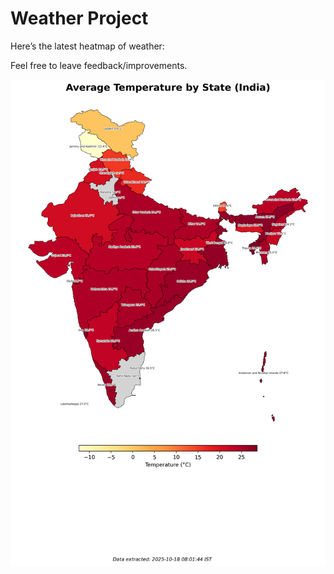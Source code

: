 # Weather Project

Here’s the latest heatmap of weather:

Feel free to leave feedback/improvements.

![India Heatmap](docs/assets/india_heatmap.png?v=F2FC11)
